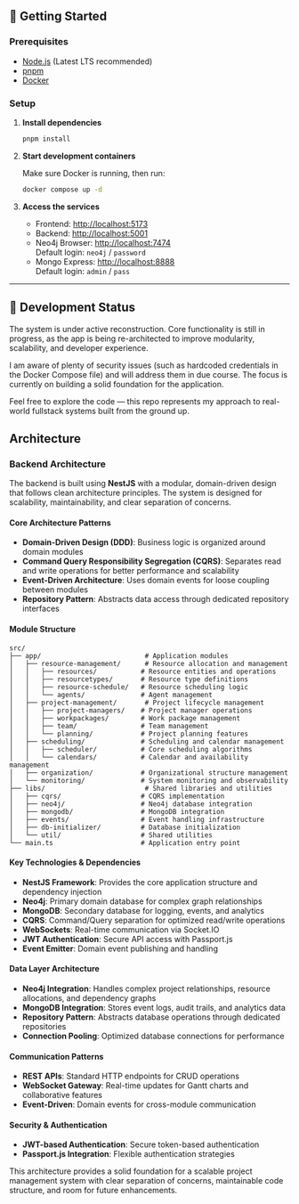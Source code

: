 ## 🚀 Getting Started

### Prerequisites

- [Node.js](https://nodejs.org/) (Latest LTS recommended)
- [pnpm](https://pnpm.io/)
- [Docker](https://www.docker.com/)

### Setup

1. **Install dependencies**
   ```bash
   pnpm install
   ```

2. **Start development containers**

   Make sure Docker is running, then run:
   ```bash
   docker compose up -d
   ```

3. **Access the services**
    - Frontend: [http://localhost:5173](http://localhost:5173)
    - Backend: [http://localhost:5001](http://localhost:5001)
    - Neo4j Browser: [http://localhost:7474](http://localhost:7474)  
      Default login: `neo4j` / `password`
    - Mongo Express: [http://localhost:8888](http://localhost:8888)  
      Default login: `admin` / `pass`

---

## 📌 Development Status

The system is under active reconstruction. Core functionality is still in progress, as the app is being re-architected
to improve modularity, scalability, and developer experience.

I am aware of plenty of security issues (such as hardcoded credentials in the Docker Compose file) and will address them
in due course. The focus is currently on building a solid foundation for the application.

Feel free to explore the code — this repo represents my approach to real-world fullstack systems built from the ground
up.

## Architecture

### Backend Architecture

The backend is built using **NestJS** with a modular, domain-driven design that follows clean architecture principles.
The system is designed for scalability, maintainability, and clear separation of concerns.

#### Core Architecture Patterns

- **Domain-Driven Design (DDD)**: Business logic is organized around domain modules
- **Command Query Responsibility Segregation (CQRS)**: Separates read and write operations for better performance and
  scalability
- **Event-Driven Architecture**: Uses domain events for loose coupling between modules
- **Repository Pattern**: Abstracts data access through dedicated repository interfaces

#### Module Structure

```
src/
├── app/                          # Application modules
│   ├── resource-management/      # Resource allocation and management
│   │   ├── resources/           # Resource entities and operations
│   │   ├── resourcetypes/       # Resource type definitions
│   │   ├── resource-schedule/   # Resource scheduling logic
│   │   └── agents/              # Agent management
│   ├── project-management/       # Project lifecycle management
│   │   ├── project-managers/    # Project manager operations
│   │   ├── workpackages/        # Work package management
│   │   ├── team/                # Team management
│   │   └── planning/            # Project planning features
│   ├── scheduling/              # Scheduling and calendar management
│   │   ├── scheduler/           # Core scheduling algorithms
│   │   └── calendars/           # Calendar and availability management
│   ├── organization/            # Organizational structure management
│   └── monitoring/              # System monitoring and observability
├── libs/                         # Shared libraries and utilities
│   ├── cqrs/                    # CQRS implementation
│   ├── neo4j/                   # Neo4j database integration
│   ├── mongodb/                 # MongoDB integration
│   ├── events/                  # Event handling infrastructure
│   ├── db-initializer/          # Database initialization
│   └── util/                    # Shared utilities
└── main.ts                      # Application entry point
```

#### Key Technologies & Dependencies

- **NestJS Framework**: Provides the core application structure and dependency injection
- **Neo4j**: Primary domain database for complex graph relationships
- **MongoDB**: Secondary database for logging, events, and analytics
- **CQRS**: Command/Query separation for optimized read/write operations
- **WebSockets**: Real-time communication via Socket.IO
- **JWT Authentication**: Secure API access with Passport.js
- **Event Emitter**: Domain event publishing and handling

#### Data Layer Architecture

- **Neo4j Integration**: Handles complex project relationships, resource allocations, and dependency graphs
- **MongoDB Integration**: Stores event logs, audit trails, and analytics data
- **Repository Pattern**: Abstracts database operations through dedicated repositories
- **Connection Pooling**: Optimized database connections for performance

#### Communication Patterns

- **REST APIs**: Standard HTTP endpoints for CRUD operations
- **WebSocket Gateway**: Real-time updates for Gantt charts and collaborative features
- **Event-Driven**: Domain events for cross-module communication

#### Security & Authentication

- **JWT-based Authentication**: Secure token-based authentication
- **Passport.js Integration**: Flexible authentication strategies

This architecture provides a solid foundation for a scalable project management system with clear separation of
concerns, maintainable code structure, and room for future enhancements.

